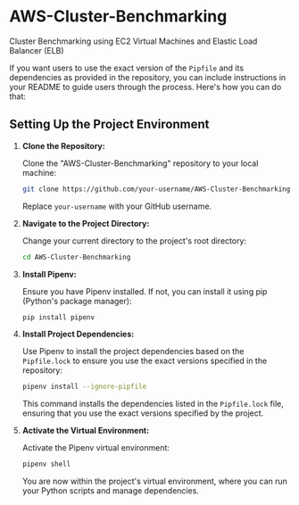# AWS-Cluster-Benchmarking
Cluster Benchmarking using EC2 Virtual Machines and Elastic Load Balancer (ELB)

If you want users to use the exact version of the `Pipfile` and its dependencies as provided in the repository, you can include instructions in your README to guide users through the process. Here's how you can do that:

## Setting Up the Project Environment

1. **Clone the Repository:**

   Clone the "AWS-Cluster-Benchmarking" repository to your local machine:

   ```bash
   git clone https://github.com/your-username/AWS-Cluster-Benchmarking.git
   ```

   Replace `your-username` with your GitHub username.

2. **Navigate to the Project Directory:**

   Change your current directory to the project's root directory:

   ```bash
   cd AWS-Cluster-Benchmarking
   ```

3. **Install Pipenv:**

   Ensure you have Pipenv installed. If not, you can install it using pip (Python's package manager):

   ```bash
   pip install pipenv
   ```

4. **Install Project Dependencies:**

   Use Pipenv to install the project dependencies based on the `Pipfile.lock` to ensure you use the exact versions specified in the repository:

   ```bash
   pipenv install --ignore-pipfile
   ```

   This command installs the dependencies listed in the `Pipfile.lock` file, ensuring that you use the exact versions specified by the project.

5. **Activate the Virtual Environment:**

   Activate the Pipenv virtual environment:

   ```bash
   pipenv shell
   ```

   You are now within the project's virtual environment, where you can run your Python scripts and manage dependencies.